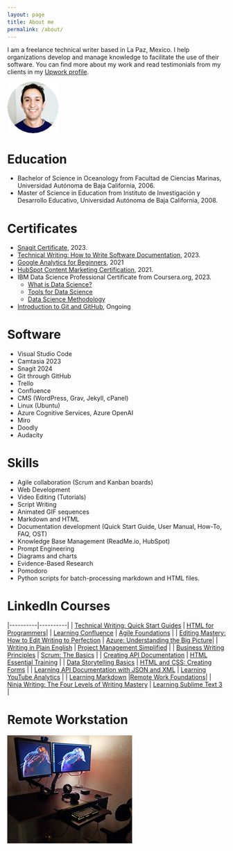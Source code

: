 ```yaml
---
layout: page
title: About me
permalink: /about/
---
```


I am a freelance technical writer based in La Paz, Mexico. I help organizations develop and manage knowledge to facilitate the use of their software. You can find more about my work and read testimonials from my clients in my [Upwork profile](https://www.upwork.com/freelancers/~018d3a31f0feb078ff).

![jose salgado picture](/jms%20pic.png)

# Education
* Bachelor of Science in Oceanology from Facultad de Ciencias Marinas, Universidad Autónoma de Baja California, 2006.
* Master of Science in Education from Instituto de Investigación y Desarrollo Educativo, Universidad Autónoma de Baja California, 2008.

# Certificates
* [Snagit Certificate](https://verify.skilljar.com/c/txu8363y8638), 2023.
* [Technical Writing: How to Write Software Documentation](https://ude.my/UC-73bc3779-1ad2-4449-a840-5a3d85bcb9ad), 2023.
* [Google Analytics for Beginners](https://analytics.google.com/analytics/academy/certificate/AnKvdcmfS7eNNU4DWukI6g), 2021
* [HubSpot Content Marketing Certification](https://app.hubspot.com/academy/achievements/3b27z3p2/en/1/jose-manuel-salgado/content-marketing), 2021.
* IBM Data Science Professional Certificate from Coursera.org, 2023.
    * [What is Data Science?](https://coursera.org/share/caefc6ff0dbf0a85c24efdf12e8acffd)
    * [Tools for Data Science](https://coursera.org/share/ff36aabb2e49745066b7788e42cadb17)
    * [Data Science Methodology](https://coursera.org/share/e3bedd8ff257467579fb8b36435d473d)
* [Introduction to Git and GitHub](https://www.coursera.org/learn/introduction-git-github/home/module/2), Ongoing

# Software
* Visual Studio Code
* Camtasia 2023
* Snagit 2024
* Git through GitHub
* Trello
* Confluence
* CMS (WordPress, Grav, Jekyll, cPanel)
* Linux (Ubuntu)
* Azure Cognitive Services, Azure OpenAI
* Miro
* Doodly
* Audacity

# Skills
* Agile collaboration (Scrum and Kanban boards)
* Web Development
* Video Editing (Tutorials)
* Script Writing
* Animated GIF sequences
* Markdown and HTML
* Documentation development (Quick Start Guide, User Manual, How-To, FAQ, OST)
* Knowledge Base Management (ReadMe.io, HubSpot)
* Prompt Engineering
* Diagrams and charts
* Evidence-Based Research
* Pomodoro
* Python scripts for batch-processing markdown and HTML files.

# LinkedIn Courses

|----------|----------|
| [Technical Writing: Quick Start Guides](https://www.linkedin.com/learning/certificates/441455f8ad834bab8e997ccb715451cdd36939d9901c891edc32656338c8083f) | [HTML for Programmers](https://www.linkedin.com/learning/certificates/7f5a25ac294221067cad3c9484edef179838ec367c0cf54d6862114f6e71dfdc)|
| [Learning Confluence](https://www.linkedin.com/learning/certificates/8769bca5746a249602c243fe8ab75e40e68ad39dcca9258375be0fa48ea5f1d2) | [Agile Foundations](https://www.linkedin.com/learning/certificates/d0c65fe32e3b506b84b3a9c4b04e702266d3925531825d10436cb38903c86646) |
| [Editing Mastery: How to Edit Writing to Perfection](https://www.linkedin.com/learning/certificates/a553f9d9d8bad7dca744529dfb7f136b06e56dfd524d0dbf81c9b65ed6fa40a3) | [Azure: Understanding the Big Picture](https://www.linkedin.com/learning/certificates/c817f5293664a858a04788a6bda320c83e1c8a27c7256712a4ca49561df01ece)|
| [Writing in Plain English](https://www.linkedin.com/learning/certificates/c817f5293664a858a04788a6bda320c83e1c8a27c7256712a4ca49561df01ece) | [Project Management Simplified](https://www.linkedin.com/learning/certificates/2644fdcf4e8c82de6d6aff64f6cc6b52954466ae0956323ad8e817e4f8d40d01) |
| [Business Writing Principles](https://www.linkedin.com/learning/certificates/1927a9487026bc424bc3392c9d526e7472763ece91b6fc14feefe7c99003d445) | [Scrum: The Basics](https://www.linkedin.com/learning/certificates/7ad4ad99e84990a77dd01aa89aff0f7ab0a71957e23a61d495b52dc99b6d9e03) |
| [Creating API Documentation](https://www.linkedin.com/learning/certificates/5fb9b10487e221c1cadc9673cd8179534bc23022042c37f55d14c7ac14703453) | [HTML Essential Training](https://www.linkedin.com/learning/certificates/880bc7a99a94847ba978da6706c216eb3f2573fbc2c223a08b92615e49b0594a) |
| [Data Storytelling Basics](https://www.linkedin.com/learning/certificates/cc5e1421caf75ea945ce31a40df0ad932e0348096e91a9143f15d1d00e9e7f0b) | [HTML and CSS: Creating Forms](https://www.linkedin.com/learning/certificates/cfc0316fc8e3f399e5da4a173409281d48a8e3b80661fafdc3dce28b61ca54ab) |
| [Learning API Documentation with JSON and XML](https://www.linkedin.com/learning/certificates/866ad9827f872600a2a53bfed3a1546aeae5c95adc2b346156564076ed4c9b4e) | [Learning YouTube Analytics](https://www.linkedin.com/learning/certificates/af0feb90df4bd8d9fd30b7166e63caef68a01feb55301e8e5a3b68cad5db3e86) |
| [Learning Markdown](https://www.linkedin.com/learning/certificates/897107f597af6a9cb2f6fd2e66dfff4d9010f46f71f9f79c31064dcf680afca0) |[Remote Work Foundations](https://www.linkedin.com/learning/certificates/52c9a4a47e2f753d0c07438c9e21f7c8c2a33dbc5cac094f56b6a43fb46a0f8a)|
| [Ninja Writing: The Four Levels of Writing Mastery](https://www.linkedin.com/learning/certificates/e16c377926b889b6fb841b7c3cb22a1c023a0870337f52a8696d87907da14ed2) |  [Learning Sublime Text 3](https://www.linkedin.com/learning/certificates/66e05384e9b363ea5047ee48383c33907187b8aa710d9085d803db8db4fff46d) |

# Remote Workstation
<a href="/workspace_large.jpg">
  <img src="/workspace_small.jpg" alt="Remote station and dog">
</a>



